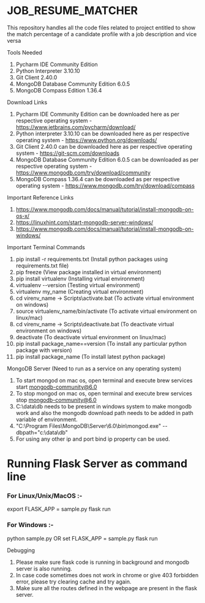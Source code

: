 # JOB_RESUME_MATCHER
This repository handles all the code files related to project entitled to show the match percentage of a candidate profile with a job description and vice versa

Tools Needed
1. Pycharm IDE Community Edition 
2. Python Interpreter 3.10.10
3. Git Client 2.40.0
4. MongoDB Database Community Edition 6.0.5
5. MongoDB Compass Edition 1.36.4



Download Links 
1. Pycharm IDE Community Edition can be downloaded here as per respective operating system - https://www.jetbrains.com/pycharm/download/
2. Python interpreter 3.10.10 can be downloaded here as per respective operating system - https://www.python.org/downloads/
3. Git Client 2.40.0 can be downloaded here as per respective operating system - https://git-scm.com/downloads
4. MongoDB Database Community Edition 6.0.5 can be downloaded as per respective operating system - https://www.mongodb.com/try/download/community
4. MongoDB Compass 1.36.4 can be downloaded as per respective operating system - https://www.mongodb.com/try/download/compass

Important Reference Links
1. https://www.mongodb.com/docs/manual/tutorial/install-mongodb-on-os-x/
2. https://linuxhint.com/start-mongodb-server-windows/
3. https://www.mongodb.com/docs/manual/tutorial/install-mongodb-on-windows/

Important Terminal Commands
1. pip install -r requirements.txt (Install python packages using requirements.txt file)
2. pip freeze (View package installed in virtual environment)
3. pip install virtualenv (Installing virtual environment)
4. virtualenv --version (Testing virtual environment)
5. virtualenv my_name (Creating virtual environment)
6. cd virenv_name -> Scripts\activate.bat (To activate virtual environment on windows)
7. source virtualenv_name/bin/activate (To activate virtual environment on linux/mac)
8. cd virenv_name -> Scripts\deactivate.bat (To deactivate virtual environment on windows)
9. deactivate (To deactivate virtual environment on linux/mac)
10. pip install package_name==version (To install any particular python package with version)
11. pip install package_name (To install latest python package)

MongoDB Server (Need to run as a service on any operating system)
1. To start mongod on mac os, open terminal and execute brew services start mongodb-community@6.0
2. To stop mongod on mac os, open terminal and execute brew services stop mongodb-community@6.0
3. C:\data\db needs to be present in windows system to make mongodb work and also the mongodb download path needs to be added in path variable of environment. 
4. "C:\Program Files\MongoDB\Server\6.0\bin\mongod.exe" --dbpath="c:\data\db"
5. For using any other ip and port bind ip property can be used.
 

# Running Flask Server as command line
### For Linux/Unix/MacOS :-
export FLASK_APP = sample.py
flask run

### For Windows :-
python sample.py
OR
set FLASK_APP = sample.py
flask run

Debugging
1. Please make sure flask code is running in background and mongodb server is also running. 
2. In case code sometimes does not work in chrome or give 403 forbidden error, please try clearing cache and try again. 
3. Make sure all the routes defined in the webpage are present in the flask server.

